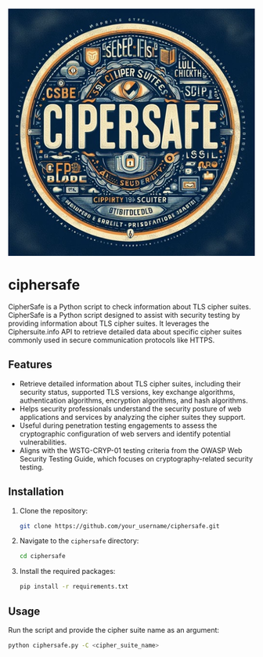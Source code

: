 ![ciphersafe](images/ciphersafe.jpg)
# ciphersafe
CipherSafe is a Python script to check information about TLS cipher suites.
CipherSafe is a Python script designed to assist with security testing by providing information about TLS cipher suites. It leverages the Ciphersuite.info API to retrieve detailed data about specific cipher suites commonly used in secure communication protocols like HTTPS.

## Features

- Retrieve detailed information about TLS cipher suites, including their security status, supported TLS versions, key exchange algorithms, authentication algorithms, encryption algorithms, and hash algorithms.
- Helps security professionals understand the security posture of web applications and services by analyzing the cipher suites they support.
- Useful during penetration testing engagements to assess the cryptographic configuration of web servers and identify potential vulnerabilities.
- Aligns with the WSTG-CRYP-01 testing criteria from the OWASP Web Security Testing Guide, which focuses on cryptography-related security testing.

## Installation

1. Clone the repository:

    ```bash
    git clone https://github.com/your_username/ciphersafe.git
    ```

2. Navigate to the `ciphersafe` directory:

    ```bash
    cd ciphersafe
    ```

3. Install the required packages:

    ```bash
    pip install -r requirements.txt
    ```

## Usage

Run the script and provide the cipher suite name as an argument:

```bash
python ciphersafe.py -C <cipher_suite_name>
